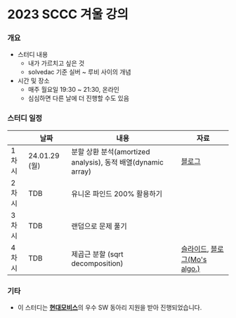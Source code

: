 # 2023 SCCC 겨울 강의

### 개요

* 스터디 내용
  * 내가 가르치고 싶은 것
  * solvedac 기준 실버 ~ 루비 사이의 개념
* 시간 및 장소
  * 매주 월요일 19:30 ~ 21:30, 온라인
  * 심심하면 다른 날에 더 진행할 수도 있음

### 스터디 일정

|       | 날짜          | 내용                                                         | 자료                                                         |
| ----- | ------------- | ------------------------------------------------------------ | ------------------------------------------------------------ |
| 1차시 | 24.01.29 (월) | 분할 상환 분석(amortized analysis), 동적 배열(dynamic array) | [블로그](https://justicehui.github.io/medium-algorithm/2024/01/28/amortized-analysis/) |
| 2차시 | TDB           | 유니온 파인드 200% 활용하기                                  |                                                              |
| 3차시 | TDB           | 랜덤으로 문제 풀기                                           |                                                              |
| 4차시 | TDB           | 제곱근 분할 (sqrt decomposition)                             | [슬라이드](https://github.com/justiceHui/SSU-SCCC-Study/blob/master/2022-winter-adv/slide/01.pdf), [블로그(Mo's algo.)](https://justicehui.github.io/hard-algorithm/2019/06/17/MoAlgorithm/) |

### 기타

* 이 스터디는 [**현대모비스**](https://www.mobis.co.kr/kr/index.do)의 우수 SW 동아리 지원을 받아 진행되었습니다.

